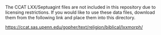 The CCAT LXX/Septuagint files are not included in this repository
due to licensing restrictions. If you would like to use these data files,
download them from the following link and place them into this directory.

https://ccat.sas.upenn.edu/gopher/text/religion/biblical/lxxmorph/

